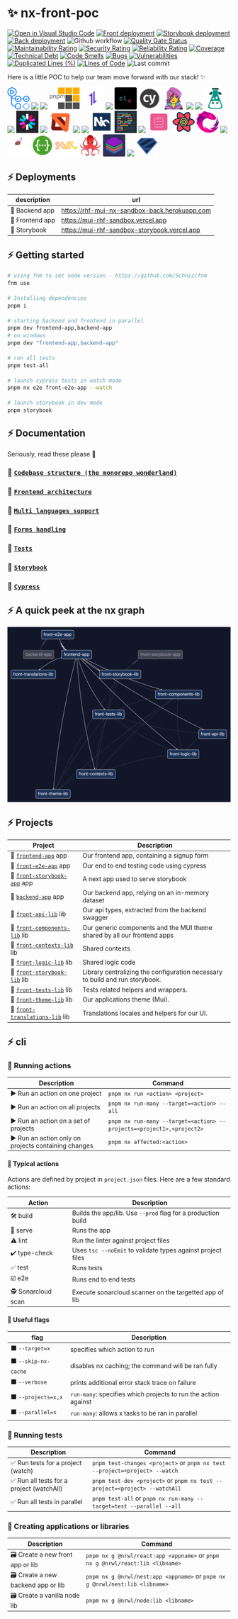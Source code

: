 # ✨ nx-front-poc

[![Open in Visual Studio Code](https://img.shields.io/static/v1?logo=visualstudiocode&label=&message=Open%20in%20Visual%20Studio%20Code&labelColor=2c2c32&color=007acc&logoColor=007acc)](https://github.dev/jpb06/nx-front-poc)
[![Front deployment](https://img.shields.io/github/deployments/jpb06/nx-front-poc/production?label=front%20deploy&logo=vercel&logoColor=white)](https://nx-front-poc.vercel.app/)
[![Storybook deployment](https://img.shields.io/github/deployments/jpb06/nx-front-poc/production%20–%20mui-rhf-sandbox-storybook?label=storybook%20deploy&logo=vercel&logoColor=white)](https://nx-front-poc-storybook.vercel.app/)
[![Back deployment](https://img.shields.io/github/deployments/jpb06/nx-front-poc/rhf-mui-nx-sandbox-back?label=back%20deploy&logo=heroku&logoColor=dodgerblue)](https://rhf-mui-nx-sandbox-back.herokuapp.com/)
![Github workflow](https://img.shields.io/github/workflow/status/jpb06/nx-front-poc/tests%20and%20sonarcloud%20scan?label=last%20workflow&logo=github-actions)
[![Quality Gate Status](https://sonarcloud.io/api/project_badges/measure?project=jpb06_mui-rhf-sandbox&metric=alert_status)](https://sonarcloud.io/summary/new_code?id=jpb06_mui-rhf-sandbox)
[![Maintainability Rating](https://sonarcloud.io/api/project_badges/measure?project=jpb06_mui-rhf-sandbox&metric=sqale_rating)](https://sonarcloud.io/summary/new_code?id=jpb06_mui-rhf-sandbox)
[![Security Rating](https://sonarcloud.io/api/project_badges/measure?project=jpb06_mui-rhf-sandbox&metric=security_rating)](https://sonarcloud.io/summary/new_code?id=jpb06_mui-rhf-sandbox)
[![Reliability Rating](https://sonarcloud.io/api/project_badges/measure?project=jpb06_mui-rhf-sandbox&metric=reliability_rating)](https://sonarcloud.io/summary/new_code?id=jpb06_mui-rhf-sandbox)
[![Coverage](https://sonarcloud.io/api/project_badges/measure?project=jpb06_mui-rhf-sandbox&metric=coverage)](https://sonarcloud.io/summary/new_code?id=jpb06_mui-rhf-sandbox)
[![Technical Debt](https://sonarcloud.io/api/project_badges/measure?project=jpb06_mui-rhf-sandbox&metric=sqale_index)](https://sonarcloud.io/summary/new_code?id=jpb06_mui-rhf-sandbox)
[![Code Smells](https://sonarcloud.io/api/project_badges/measure?project=jpb06_mui-rhf-sandbox&metric=code_smells)](https://sonarcloud.io/summary/new_code?id=jpb06_mui-rhf-sandbox)
[![Bugs](https://sonarcloud.io/api/project_badges/measure?project=jpb06_mui-rhf-sandbox&metric=bugs)](https://sonarcloud.io/summary/new_code?id=jpb06_mui-rhf-sandbox)
[![Vulnerabilities](https://sonarcloud.io/api/project_badges/measure?project=jpb06_mui-rhf-sandbox&metric=vulnerabilities)](https://sonarcloud.io/summary/new_code?id=jpb06_mui-rhf-sandbox)
[![Duplicated Lines (%)](https://sonarcloud.io/api/project_badges/measure?project=jpb06_mui-rhf-sandbox&metric=duplicated_lines_density)](https://sonarcloud.io/summary/new_code?id=jpb06_mui-rhf-sandbox)
[![Lines of Code](https://sonarcloud.io/api/project_badges/measure?project=jpb06_mui-rhf-sandbox&metric=ncloc)](https://sonarcloud.io/summary/new_code?id=jpb06_mui-rhf-sandbox)
![Last commit](https://img.shields.io/github/last-commit/jpb06/nx-front-poc?logo=git)

Here is a little POC to help our team move forward with our stack! ✨

<!-- readme-package-icons start -->

<p align="left"><a href="https://docs.github.com/en/actions" target="_blank"><img height="50" src="https://raw.githubusercontent.com/jpb06/readme-package-icons/main/icons/github-actions.svg" /></a>&nbsp;<a href="https://www.typescriptlang.org/docs/" target="_blank"><img height="50" src="https://cdn.jsdelivr.net/gh/devicons/devicon/icons/typescript/typescript-original.svg" /></a>&nbsp;<a href="https://nodejs.org/en/docs/" target="_blank"><img height="50" src="https://cdn.jsdelivr.net/gh/devicons/devicon/icons/nodejs/nodejs-original.svg" /></a>&nbsp;<a href="https://pnpm.io/motivation" target="_blank"><img height="50" src="https://raw.githubusercontent.com/jpb06/readme-package-icons/main/icons/pnpm.svg" /></a>&nbsp;<a href="https://axios-http.com/fr/docs/intro" target="_blank"><img height="50" src="https://raw.githubusercontent.com/jpb06/readme-package-icons/main/icons/axios.png" /></a>&nbsp;<a href="https://babeljs.io/docs/en/" target="_blank"><img height="50" src="https://cdn.jsdelivr.net/gh/devicons/devicon/icons/babel/babel-original.svg" /></a>&nbsp;<a href="https://github.com/conventional-changelog" target="_blank"><img height="50" src="https://raw.githubusercontent.com/jpb06/readme-package-icons/main/icons/conventional-changelog.svg" /></a>&nbsp;<a href="https://docs.cypress.io/guides/overview/why-cypress" target="_blank"><img height="50" src="https://raw.githubusercontent.com/jpb06/readme-package-icons/main/icons/cypress.png" /></a>&nbsp;<a href="https://emotion.sh/docs/introduction" target="_blank"><img height="50" src="https://raw.githubusercontent.com/jpb06/readme-package-icons/main/icons/emotion.png" /></a>&nbsp;<a href="https://eslint.org/docs/latest/" target="_blank"><img height="50" src="https://cdn.jsdelivr.net/gh/devicons/devicon/icons/eslint/eslint-original.svg" /></a>&nbsp;<a href="https://expressjs.com/en/starter/installing.html" target="_blank"><img height="50" src="https://cdn.jsdelivr.net/gh/devicons/devicon/icons/express/express-original.svg" /></a>&nbsp;<a href="https://www.i18next.com/overview/getting-started" target="_blank"><img height="50" src="https://raw.githubusercontent.com/jpb06/readme-package-icons/main/icons/i18next.png" /></a>&nbsp;<a href="https://jestjs.io/docs/getting-started" target="_blank"><img height="50" src="https://cdn.jsdelivr.net/gh/devicons/devicon/icons/jest/jest-plain.svg" /></a>&nbsp;<a href="https://jwt.io" target="_blank"><img height="50" src="https://raw.githubusercontent.com/jpb06/readme-package-icons/main/icons/jwt.png" /></a>&nbsp;<a href="https://mui.com/material-ui/getting-started/overview/" target="_blank"><img height="50" src="https://cdn.jsdelivr.net/gh/devicons/devicon/icons/materialui/materialui-original.svg" /></a>&nbsp;<a href="https://mswjs.io/docs/" target="_blank"><img height="50" src="https://raw.githubusercontent.com/jpb06/readme-package-icons/main/icons/msw.svg" /></a>&nbsp;<a href="https://docs.nestjs.com" target="_blank"><img height="50" src="https://cdn.jsdelivr.net/gh/devicons/devicon/icons/nestjs/nestjs-plain.svg" /></a>&nbsp;<a href="https://nextjs.org/docs/getting-started" target="_blank"><img height="50" src="https://cdn.jsdelivr.net/gh/devicons/devicon/icons/nextjs/nextjs-original.svg" /></a>&nbsp;<a href="https://nx.dev/getting-started/intro" target="_blank"><img height="50" src="https://raw.githubusercontent.com/jpb06/readme-package-icons/main/icons/nx.png" /></a>&nbsp;<a href="https://prettier.io/docs/en/index.html" target="_blank"><img height="50" src="https://raw.githubusercontent.com/jpb06/readme-package-icons/main/icons/prettier.png" /></a>&nbsp;<a href="https://reactjs.org/docs/getting-started.html" target="_blank"><img height="50" src="https://cdn.jsdelivr.net/gh/devicons/devicon/icons/react/react-original.svg" /></a>&nbsp;<a href="https://react-hook-form.com/get-started" target="_blank"><img height="50" src="https://raw.githubusercontent.com/jpb06/readme-package-icons/main/icons/react-hook-form.png" /></a>&nbsp;<a href="https://tanstack.com/query/v4/docs/overview" target="_blank"><img height="50" src="https://raw.githubusercontent.com/jpb06/readme-package-icons/main/icons/react-query.svg" /></a>&nbsp;<a href="https://rxjs.dev/guide/overview" target="_blank"><img height="50" src="https://raw.githubusercontent.com/jpb06/readme-package-icons/main/icons/rxjs.png" /></a>&nbsp;<a href="https://storybook.js.org/docs/react/get-started/introduction" target="_blank"><img height="50" src="https://cdn.jsdelivr.net/gh/devicons/devicon/icons/storybook/storybook-original.svg" /></a>&nbsp;<a href="https://styled-components.com/docs" target="_blank"><img height="50" src="https://raw.githubusercontent.com/jpb06/readme-package-icons/main/icons/styled-components.png" /></a>&nbsp;<a href="https://swagger.io" target="_blank"><img height="50" src="https://raw.githubusercontent.com/jpb06/readme-package-icons/main/icons/swagger.png" /></a>&nbsp;<a href="https://swc.rs/docs/getting-started" target="_blank"><img height="50" src="https://raw.githubusercontent.com/jpb06/readme-package-icons/main/icons/swc.svg" /></a>&nbsp;<a href="https://testing-library.com/docs/" target="_blank"><img height="50" src="https://raw.githubusercontent.com/jpb06/readme-package-icons/main/icons/testing-library.png" /></a>&nbsp;<a href="https://github.com/typestack" target="_blank"><img height="50" src="https://raw.githubusercontent.com/jpb06/readme-package-icons/main/icons/type-stack.png" /></a>&nbsp;<a href="https://webpack.js.org/concepts/" target="_blank"><img height="50" src="https://cdn.jsdelivr.net/gh/devicons/devicon/icons/webpack/webpack-original.svg" /></a>&nbsp;<a href="https://github.com/colinhacks/zod#introduction" target="_blank"><img height="50" src="https://raw.githubusercontent.com/jpb06/readme-package-icons/main/icons/zod.svg" /></a></p>

<!-- readme-package-icons end -->

## ⚡ Deployments

| description     | url                                           |
| --------------- | --------------------------------------------- |
| 🚀 Backend app  | https://rhf-mui-nx-sandbox-back.herokuapp.com |
| 🚀 Frontend app | https://mui-rhf-sandbox.vercel.app            |
| 🚀 Storybook    | https://mui-rhf-sandbox-storybook.vercel.app  |

## ⚡ Getting started

```bash
# using fnm to set node version - https://github.com/Schniz/fnm
fnm use

# Installing dependencies
pnpm i

# starting backend and frontend in parallel
pnpm dev frontend-app,backend-app
# on windows
pnpm dev "frontend-app,backend-app"

# run all tests
pnpm test-all

# launch cypress tests in watch mode
pnpm nx e2e front-e2e-app --watch

# launch storybook in dev mode
pnpm storybook
```

## ⚡ Documentation

Seriously, read these please 🥲

### 🔶 [`Codebase structure (the monorepo wonderland)`](./docs/nx.md)

### 🔶 [`Frontend architecture`](./docs/frontend-architecture.md)

### 🔶 [`Multi languages support`](./docs/translations.md)

### 🔶 [`Forms handling`](./docs/react-hook-form.md)

### 🔶 [`Tests`](./docs/tests.md)

### 🔶 [`Storybook`](./docs/storybook.md)

### 🔶 [`Cypress`](./docs/cypress.md)

## ⚡ A quick peek at the nx graph

![`nx`](./docs/assets/nx-graph.png)

## ⚡ Projects

| Project                                                                | Description                                                                  |
| ---------------------------------------------------------------------- | ---------------------------------------------------------------------------- |
| 🚀 [`frontend-app`](./apps/front/README.md) app                        | Our frontend app, containing a signup form                                   |
| 🚀 [`front-e2e-app`](./apps/front-e2e/README.md) app                   | Our end to end testing code using cypress                                    |
| 🚀 [`front-storybook-app`](./apps/storybook/README.md) app             | A next app used to serve storybook                                           |
| 🚀 [`backend-app`](./apps/back/README.md) app                          | Our backend app, relying on an in-memory dataset                             |
| 🧩 [`front-api-lib`](./libs/front/api/README.md) lib                   | Our api types, extracted from the backend swagger                            |
| 🧩 [`front-components-lib`](./libs/front/components/README.md) lib     | Our generic components and the MUI theme shared by all our frontend apps     |
| 🧩 [`front-contexts-lib`](./libs/front/contexts/README.md) lib         | Shared contexts                                                              |
| 🧩 [`front-logic-lib`](./libs/front/logic/README.md) lib               | Shared logic code                                                            |
| 🧩 [`front-storybook-lib`](./libs/front/storybook/README.md) lib       | Library centralizing the configuration necessary to build and run storybook. |
| 🧩 [`front-tests-lib`](./libs/front/tests/README.md) lib               | Tests related helpers and wrappers.                                          |
| 🧩 [`front-theme-lib`](./libs/front/theme/README.md) lib               | Our applications theme (Mui).                                                |
| 🧩 [`front-translations-lib`](./libs/front/translations/README.md) lib | Translations locales and helpers for our UI.                                 |

## ⚡ cli

### 🔶 Running actions

| Description                                          | Command                                                               |
| ---------------------------------------------------- | --------------------------------------------------------------------- |
| ▶️ Run an action on one project                      | `pnpm nx run <action> <project>`                                      |
| ▶️ Run an action on all projects                     | `pnpm nx run-many --target=<action> --all`                            |
| ▶️ Run an action on a set of projects                | `pnpm nx run-many --target=<action> --projects=<project1>,<project2>` |
| ▶️ Run an action only on projects containing changes | `pnpm nx affected:<action>`                                           |

#### 🧿 Typical actions

Actions are defined by project in `project.json` files. Here are a few standard actions:

| Action             | Description                                                  |
| ------------------ | ------------------------------------------------------------ |
| 🛠️ build           | Builds the app/lib. Use `--prod` flag for a production build |
| 🚀 serve           | Runs the app                                                 |
| ⚠️ lint            | Run the linter against project files                         |
| ✔️ type-check      | Uses `tsc --noEmit` to validate types against project files  |
| ✅ test            | Runs tests                                                   |
| ☑️ e2e             | Runs end to end tests                                        |
| 🕵️ Sonarcloud scan | Execute sonarcloud scanner on the targetted app of lib       |

#### 🧿 Useful flags

| flag                 | Description                                                    |
| -------------------- | -------------------------------------------------------------- |
| ⬛ `--target=x`      | specifies which action to run                                  |
| ⬛ `--skip-nx-cache` | disables nx caching; the command will be ran fully             |
| ⬛ `--verbose`       | prints additional error stack trace on failure                 |
| ⬛ `--projects=x,x`  | `run-many`: specifies which projects to run the action against |
| ⬛ `--parallel=x`    | `run-many`: allows x tasks to be ran in parallel               |

### 🔶 Running tests

| Description                               | Command                                                                     |
| ----------------------------------------- | --------------------------------------------------------------------------- |
| ✅ Run tests for a project (watch)        | `pnpm test-changes <project>` or `pnpm nx test --project=<project> --watch` |
| ✅ Run all tests for a project (watchAll) | `pnpm test-dev <project>` or `pnpm nx test --project=<project> --watchAll`  |
| ✅ Run all tests in parallel              | `pnpm test-all` or `pnpm nx run-many --target=test --parallel --all`        |

### 🔶 Creating applications or libraries

| Description                        | Command                                                                        |
| ---------------------------------- | ------------------------------------------------------------------------------ |
| 🗃️ Create a new front app or lib   | `pnpm nx g @nrwl/react:app <appname>` or `pnpm nx g @nrwl/react:lib <libname>` |
| 🗃️ Create a new backend app or lib | `pnpm nx g @nrwl/nest:app <appname>` or `pnpm nx g @nrwl/nest:lib <libname>`   |
| 🗃️ Create a vanilla node lib       | `pnpm nx g @nrwl/node:lib <libname>`                                           |
